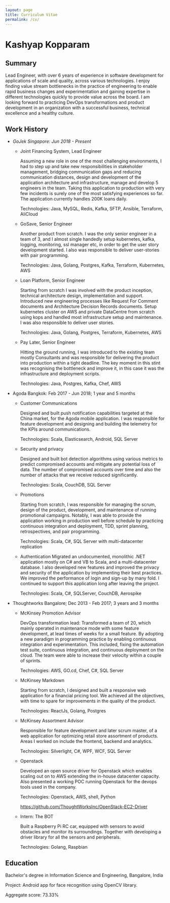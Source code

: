 ```yaml
---
layout: page
title: Curriculum Vitae
permalink: /cv/
---
```

Kashyap Kopparam
================

Summary
-------
Lead Engineer, with over 6 years of experience in software development for applications of scale and quality, across various technologies. I enjoy finding value stream bottlenecks in the practice of engineering to enable rapid business changes and experimentation and gaining expertise in different technologies quickly to provide value across the board. I am looking forward to practicing DevOps transformations and product development in an organization with a successful business, technical excellence and a healthy culture.

Work History
------------

* *GoJek Singapore: Jun 2018 - Present*
  * Joint Financing System, Lead Engineer
    
    Assuming a new role in one of the most challenging environments, I had to step up and take new responsibilities in stakeholder management, bridging communication gaps and reducing communication distances, design and development of the application architecture and infrastructure, manage and develop 5 engineers in the team. Taking this application to production with very few incidents is surely one of the most satisfying experiences so far. The application currently handles 200K loans daily.

    Technologies: Java, MySQL, Redis, Kafka, SFTP, Ansible, Terraform, AliCloud

  * GoSave, Senior Engineer

    Another product from scratch. I was the only senior engineer in a team of 3, and I almost single handedly setup kubernetes, kafka, logging, monitoring, ssl manager etc, in order to get the user story development started. I also was responsible to deliver user-stories with pair programming.

    Technologies: Java, Golang, Postgres, Kafka, Terraform, Kubernetes, AWS

  * Loan Platform, Senior Engineer

    Starting from scratch I was involved with the product inception, technical architecture design, implementation and support. Introduced new engineering processes like Request For Comment documents and Architecture Decision Records documents. Setup kubernetes cluster on AWS and private DataCentre from scratch using kops and handled most infrastructure setup and maintenance. I was also responsible to deliver user stories.

    Technologies: Java, Golang, Postgres, Terraform, Kubernetes, AWS

  * Pay Later, Senior Engineer

    Hitting the ground running, I was introduced to the existing team mostly Consultants and was responsible for delivering the product into production within a tight deadline. The key moment in this stint was recognising the bottleneck and improve it, in this case it was the infrastructure and deployment scripts.

    Technologies: Java, Postgres, Kafka, Chef, AWS

* Agoda Bangkok: Feb 2017 - Jun 2018; 1 year and 5 months
  * Customer Communications
  
    Designed and built push notification capabilities targeted at the China market, for the Agoda mobile application. I was responsible for feature development and designing and building the telemetry for the KPIs around communications.
    
    Technologies: Scala, Elasticsearch, Android, SQL Server
  
  * Security and privacy
    
    Designed and built bot detection algorithms using various metrics to predict compromised accounts and mitigate any potential loss of data. The number of compromised accounts over time and also the number of attacks that we receive reduced significantly.

    Technologies: Scala, CouchDB, SQL Server

  * Promotions

    Starting from scratch, I was responsible for managing the scrum, design of the product, development, and maintenance of running promotional campaigns. Notably, I was able to provide the application working in production well before schedule by practicing continuous integration and deployment, TDD, sprint planning, retrospectives, and pair programming.

    Technologies: Scala, C#, SQL Server with multi-datacenter replication
    
  * Authentication
    Migrated an undocumented, monolithic .NET application mostly on C# and VB to Scala, and a multi-datacenter database. I also developed new features and improved the privacy and security of the application by implementing their best practices. We improved the performance of login and sign-up by many fold. I continued to support this application long after leaving the project. 

    Technologies: Scala, C#, SQLServer, CouchDB, Aerospike

* Thoughtworks Bangalore; Dec 2013 - Feb 2017; 3 years and 3 months
  * McKinsey Promotion Advisor

    DevOps transformation lead: Transformed a team of 20, which mainly operated in maintenance mode with some feature development, at lead times of weeks for a small feature. By adopting a new paradigm in programming practice by enabling continuous integration and experimentation. This included, fixing the automation test suite, continuous integration, and continuous deployment on the cloud. The team were able to increase their velocity within a couple of sprints.

    Technologies: AWS, GO.cd, Chef, C#, SQL Server

  * McKinsey Markdown

    Starting from scratch, I designed and built a responsive web application for a financial pricing tool. We achieved all the objectives, with time to spare for improvements in the quality of the product.

    Technologies: ReactJs, Golang, Postgres

  * McKinsey Assortment Advisor

    Responsible for feature development and later scrum master, of a web application for optimizing retail store assortment of products. Areas I worked on include the frontend, backend and analytics.

    Technologies: Silverlight, C#, WPF, WCF, SQL Server

  * Openstack

    Developed an open source driver for Openstack which enables scaling out on to AWS extending the in-house datacenter capacity. Also presented a working POC running Openstack for the devops tools used in the company.

    Technologies: Openstack, AWS, shell, Python

    https://github.com/ThoughtWorksInc/OpenStack-EC2-Driver

  * Intern: The BOT

    Built a Raspberry Pi RC car, equipped with sensors to avoid obstacles and monitor its surroundings. Together with developing a driver library for all the sensors and peripherals.

    Technologies: Golang, Raspbian

Education
---------
Bachelor's degree in Information Science and Engineering, Bangalore, India

Project: Android app for face recognition using OpenCV library.

Aggregate score: 73.33%
